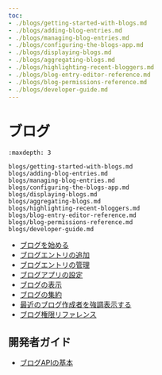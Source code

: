 ```yaml
---
toc:
- ./blogs/getting-started-with-blogs.md
- ./blogs/adding-blog-entries.md
- ./blogs/managing-blog-entries.md
- ./blogs/configuring-the-blogs-app.md
- ./blogs/displaying-blogs.md
- ./blogs/aggregating-blogs.md
- ./blogs/highlighting-recent-bloggers.md
- ./blogs/blog-entry-editor-reference.md
- ./blogs/blog-permissions-reference.md
- ./blogs/developer-guide.md
---
```

# ブログ

```{toctree}
:maxdepth: 3

blogs/getting-started-with-blogs.md
blogs/adding-blog-entries.md
blogs/managing-blog-entries.md
blogs/configuring-the-blogs-app.md
blogs/displaying-blogs.md
blogs/aggregating-blogs.md
blogs/highlighting-recent-bloggers.md
blogs/blog-entry-editor-reference.md
blogs/blog-permissions-reference.md
blogs/developer-guide.md
```

* [ブログを始める](./blogs/getting-started-with-blogs.md)
* [ブログエントリの追加](./blogs/adding-blog-entries.md)
* [ブログエントリの管理](./blogs/managing-blog-entries.md)
* [ブログアプリの設定](./blogs/configuring-the-blogs-app.md)
* [ブログの表示](./blogs/displaying-blogs.md)
* [ブログの集約](./blogs/aggregating-blogs.md)
* [最近のブログ作成者を強調表示する](./blogs/highlighting-recent-bloggers.md)
* [ブログ権限リファレンス](./blogs/blog-permissions-reference.md)

## 開発者ガイド

* [ブログAPIの基本](./blogs/developer-guide/blog-api-basics.md)
